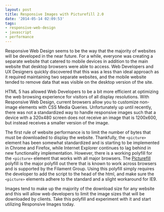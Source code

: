 ```yaml
---
layout: post
title: Responsive Images with Picturefill 2.0
date: '2014-05-14 02:09:53'
tags:
- responsive-web-design
- javascript
- performance
---
```


Responsive Web Design seems to be the way that the majority of websites will be developed in the near future. For a while, everyone was creating a separate website that catered to mobile devices in addition to the main website that desktop browsers were able to access. Web Developers and UX Designers quickly discovered that this was a less than ideal approach as it required maintaining two separate websites, and the mobile website tended to remove data that was visible on the desktop version of the site. 

HTML 5 has allowed Web Developers to be a bit more efficient at optimizing the web browsing experience for visitors of all display resolutions. With Responsive Web Design, current browsers allow you to customize non-image elements with CSS Media Queries. Unfortunately up until recently, there was not a standardized way to handle responsive images such that a device with a 320x480 screen does not receive an image that is 1200x600, but instead receives a smaller version of the image.

The first rule of website performance is to limit the number of bytes that must be downloaded to display the website. Thankfully, the `<picture>` element has been somewhat standardized and is starting to be implemented in Chrome and Firefox, while Internet Explorer continues to lag behind in new functionality implementation. However, there is a working polyfill for the `<picture>` element that works with all major browsers. The [Picturefill](http://scottjehl.github.io/picturefill/) polyfill is the major polyfill out there that is known to work across browsers and is supported by the Filament Group. Using this polyfill simply requires the developer to add the script to the head of the html, and make sure the `<picture>` elements adhere to the standard and a slight workaround for IE9.

Images tend to make up the majority of the download size for any website and this will allow web developers to limit the image sizes that will be downloaded by clients. Take this polyfill and experiment with it and start utilizing Responsive Images today.